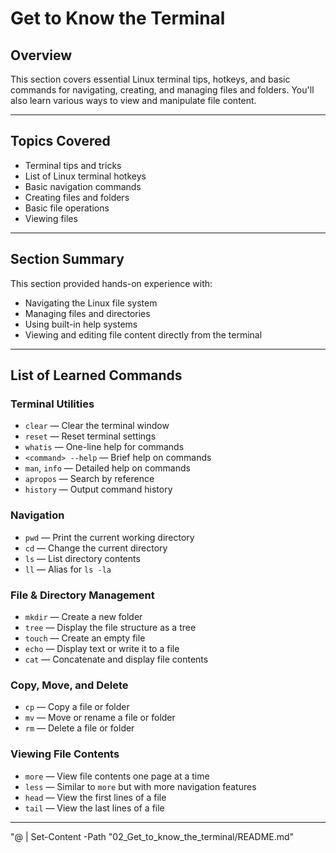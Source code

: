 # Get to Know the Terminal

## Overview
This section covers essential Linux terminal tips, hotkeys, and basic commands for navigating, creating, and managing files and folders. You'll also learn various ways to view and manipulate file content.

---

## Topics Covered
- Terminal tips and tricks
- List of Linux terminal hotkeys
- Basic navigation commands
- Creating files and folders
- Basic file operations
- Viewing files

---

## Section Summary
This section provided hands-on experience with:
- Navigating the Linux file system
- Managing files and directories
- Using built-in help systems
- Viewing and editing file content directly from the terminal

---

## List of Learned Commands

### Terminal Utilities
- `clear` — Clear the terminal window
- `reset` — Reset terminal settings
- `whatis` — One-line help for commands
- `<command> --help` — Brief help on commands
- `man`, `info` — Detailed help on commands
- `apropos` — Search by reference
- `history` — Output command history

### Navigation
- `pwd` — Print the current working directory
- `cd` — Change the current directory
- `ls` — List directory contents
- `ll` — Alias for `ls -la`

### File & Directory Management
- `mkdir` — Create a new folder
- `tree` — Display the file structure as a tree
- `touch` — Create an empty file
- `echo` — Display text or write it to a file
- `cat` — Concatenate and display file contents

### Copy, Move, and Delete
- `cp` — Copy a file or folder
- `mv` — Move or rename a file or folder
- `rm` — Delete a file or folder

### Viewing File Contents
- `more` — View file contents one page at a time
- `less` — Similar to `more` but with more navigation features
- `head` — View the first lines of a file
- `tail` — View the last lines of a file

---
"@ | Set-Content -Path "02_Get_to_know_the_terminal/README.md"
